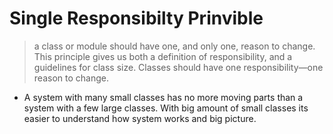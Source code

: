 # Single Responsibilty Prinvible

> a class or module should have one, and only one, reason to change. This principle gives us both a definition of responsibility, and a guidelines for class size. Classes should have one responsibility—one reason to change.

* A system with many small classes has no more moving parts than a system with a few large classes. With big amount of small classes its easier to understand how system works and big picture.